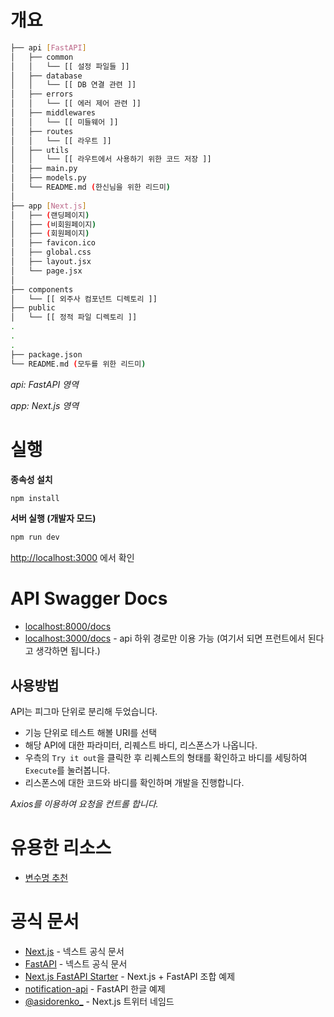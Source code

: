 # 개요

```bash
├── api [FastAPI]
│   ├── common
│   │   └── [[ 설정 파일들 ]]
│   ├── database
│   │   └── [[ DB 연결 관련 ]]
│   ├── errors
│   │   └── [[ 에러 제어 관련 ]]
│   ├── middlewares
│   │   └── [[ 미들웨어 ]]
│   ├── routes
│   │   └── [[ 라우트 ]]
│   ├── utils
│   │   └── [[ 라우트에서 사용하기 위한 코드 저장 ]]
│   ├── main.py
│   ├── models.py
│   └── README.md (한신님을 위한 리드미)
│
├── app [Next.js]
│   ├── (랜딩페이지)
│   ├── (비회원페이지)
│   ├── (회원페이지)
│   ├── favicon.ico
│   ├── global.css
│   ├── layout.jsx
│   └── page.jsx
│
├── components
│   └── [[ 외주사 컴포넌트 디렉토리 ]]
├── public
│   └── [[ 정적 파일 디렉토리 ]]
.
.
.
├── package.json
└── README.md (모두를 위한 리드미)
```

_api: FastAPI 영역_

_app: Next.js 영역_


# 실행

__종속성 설치__

```bash
npm install
```

__서버 실행 (개발자 모드)__

```bash
npm run dev
```

[http://localhost:3000](http://localhost:3000) 에서 확인


# API Swagger Docs

- [localhost:8000/docs](http://localhost:8000/docs)
- [localhost:3000/docs](http://localhost:3000/docs) - api 하위 경로만 이용 가능 (여기서 되면 프런트에서 된다고 생각하면 됩니다.)

## 사용방법

API는 피그마 단위로 분리해 두었습니다.

- 기능 단위로 테스트 해볼 URI를 선택
- 해당 API에 대한 파라미터, 리퀘스트 바디, 리스폰스가 나옵니다.
- 우측의 `Try it out`을 클릭한 후 리퀘스트의 형태를 확인하고 바디를 세팅하여 `Execute`를 눌러봅니다.
- 리스폰스에 대한 코드와 바디를 확인하며 개발을 진행합니다.

_Axios를 이용하여 요청을 컨트롤 합니다._


# 유용한 리소스

- [변수명 추천](https://www.curioustore.com/)


# 공식 문서

- [Next.js](https://nextjs.org/docs) - 넥스트 공식 문서
- [FastAPI](https://fastapi.tiangolo.com/ko/) - 넥스트 공식 문서
- [Next.js FastAPI Starter](https://vercel.com/templates/next.js/nextjs-fastapi-starter) - Next.js + FastAPI 조합 예제
- [notification-api](https://github.com/riseryan89/notification-api) - FastAPI 한글 예제
- [@asidorenko_](https://twitter.com/asidorenko_) - Next.js 트위터 네임드
